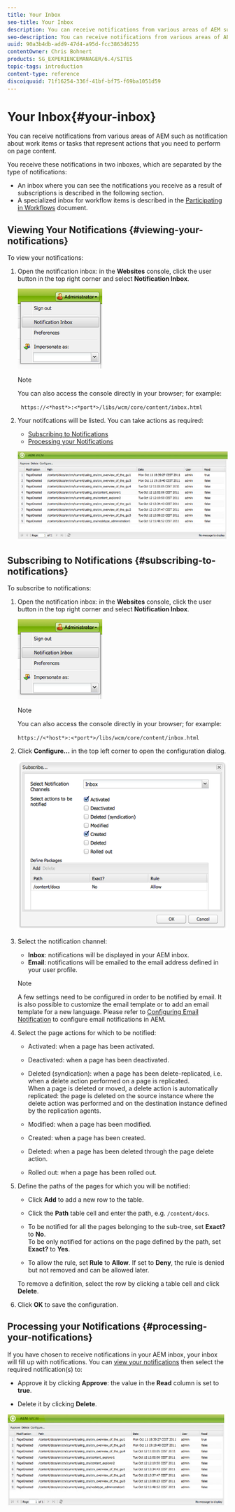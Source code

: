 ```yaml
---
title: Your Inbox
seo-title: Your Inbox
description: You can receive notifications from various areas of AEM such as notification about work items or tasks that represent actions that you need to perform on page content.
seo-description: You can receive notifications from various areas of AEM such as notification about work items or tasks that represent actions that you need to perform on page content.
uuid: 90a3b4db-add9-47d4-a95d-fcc3863d6255
contentOwner: Chris Bohnert
products: SG_EXPERIENCEMANAGER/6.4/SITES
topic-tags: introduction
content-type: reference
discoiquuid: 71f16254-336f-41bf-bf75-f69ba1051d59
---
```


# Your Inbox{#your-inbox}

You can receive notifications from various areas of AEM such as notification about work items or tasks that represent actions that you need to perform on page content.

You receive these notifications in two inboxes, which are separated by the type of notifications:

* An inbox where you can see the notifications you receive as a result of subscriptions is described in the following section.
* A specialized inbox for workflow items is described in the [Participating in Workflows](/help/sites-classic-ui-authoring/classic-workflows-participating.md) document.

## Viewing Your Notifications {#viewing-your-notifications}

To view your notifications:

1. Open the notification inbox: in the **Websites** console, click the user button in the top right corner and select **Notification Inbox**.

   ![](assets/screen_shot_2012-02-08at105226am.png)

   >[!NOTE]
   >
   >You can also access the console directly in your browser; for example:
   >
   >
   >` https://<*host*>:<*port*>/libs/wcm/core/content/inbox.html`

1. Your notifcations will be listed. You can take actions as required:

    * [Subscribing to Notifications](#subscribing-to-notifications)
    * [Processing your Notifications](#processing-your-notifications)

   ![](assets/chlimage_1-8.jpeg)

## Subscribing to Notifications {#subscribing-to-notifications}

To subscribe to notifications:

1. Open the notification inbox: in the **Websites** console, click the user button in the top right corner and select **Notification Inbox**.

   ![](assets/screen_shot_2012-02-08at105226am-1.png)

   >[!NOTE]
   >
   >You can also access the console directly in your browser; for example:
   >
   >
   >`https://<*host*>:<*port*>/libs/wcm/core/content/inbox.html`

1. Click **Configure...** in the top left corner to open the configuration dialog.

   ![](assets/screen_shot_2012-02-08at111056am.png)

1. Select the notification channel:

    * **Inbox**: notifications will be displayed in your AEM inbox.
    * **Email**: notifications will be emailed to the email address defined in your user profile.

   >[!NOTE]
   >
   >A few settings need to be configured in order to be notified by email. It is also possible to customize the email template or to add an email template for a new language. Please refer to [Configuring Email Notification](/help/sites-administering/notification.md#configuringemailnotification) to configure email notifications in AEM.

1. Select the page actions for which to be notified:

    * Activated: when a page has been activated.  
    * Deactivated: when a page has been deactivated.  
    * Deleted (syndication): when a page has been delete-replicated, i.e. when a delete action performed on a page is replicated.  
      When a page is deleted or moved, a delete action is automatically replicated: the page is deleted on the source instance where the delete action was performed and on the destination instance defined by the replication agents.  
    
    * Modified: when a page has been modified.  
    * Created: when a page has been created.  
    * Deleted: when a page has been deleted through the page delete action.  
    * Rolled out: when a page has been rolled out.

1. Define the paths of the pages for which you will be notified:

    * Click **Add** to add a new row to the table.
    * Click the **Path** table cell and enter the path, e.g. `/content/docs`.
    
    * To be notified for all the pages belonging to the sub-tree, set **Exact?** to **No**.  
      To be only notified for actions on the page defined by the path, set **Exact?** to **Yes**.
    
    * To allow the rule, set **Rule** to **Allow**. If set to **Deny**, the rule is denied but not removed and can be allowed later.

   To remove a definition, select the row by clicking a table cell and click **Delete**.

1. Click **OK** to save the configuration.

## Processing your Notifications {#processing-your-notifications}

If you have chosen to receive notifications in your AEM inbox, your inbox will fill up with notifications. You can [view your notifications](#viewing-your-notifications) then select the required notification(s) to:

* Approve it by clicking **Approve**: the value in the **Read** column is set to **true**.

* Delete it by clicking **Delete**.

![](assets/chlimage_1-9.jpeg)

